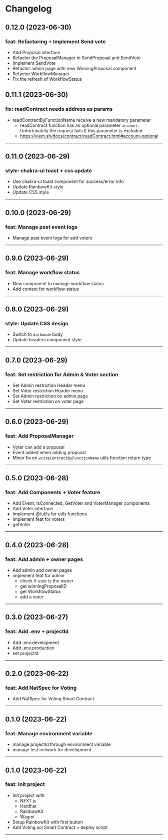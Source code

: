 # Changelog


## 0.12.0 (2023-06-30)

### feat: Refactoring + Implement Send vote

- Add Proposal interface
- Refactor the ProposalManager in SendProposal and SendVote
- Implement SendVote
- Refactor admin page with new WinningProposal component
- Refactor WorkflowManager
- Fix the refresh of WorkflowStatus

## 0.11.1 (2023-06-30)

### fix: readContract needs address as params 

- readContractByFunctionName receive a new mandatory parameter
  - readContract function has an optional parameter `account`. Unfortunately the request fails If this parameter is excluded
  - https://viem.sh/docs/contract/readContract.html#account-optional

---

## 0.11.0 (2023-06-29)

### style: chakra-ui toast + css update

- Use chakra-ui toast component for success/error info
- Update RainbowKit style
- Update CSS style

---

## 0.10.0 (2023-06-29)

### feat: Manage past event logs

- Manage past event logs for add voters

---

## 0.9.0 (2023-06-29)

### feat: Manage workflow status 

- New component to manage workflow status
- Add context for workflow status 

---

## 0.8.0 (2023-06-29)

### style: Update CSS design

- Switch to `darkmode` body
- Update headers component style

---

## 0.7.0 (2023-06-29)

### feat: Set restriction for Admin & Voter section

- Set Admin restriction Header menu
- Set Voter restriction Header menu
- Set Admin restriction on admin page
- Set Voter restriction on voter page

---

## 0.6.0 (2023-06-29)

### feat: Add ProposalManager

- Voter can add a proposal
- Event added when adding proposal
- Minor fix on `writeContractByFunctionName` utils function return type

---

## 0.5.0 (2023-06-28)

### feat: Add Components + Voter feature

- Add Event, IsConnected, GetVoter and VoterManager components
- Add Voter interface
- Implement @/utils for utils functions
- Implement feat for voters
- getVoter

---

## 0.4.0 (2023-06-28)

### feat: Add admin + owner pages

- Add admin and owner pages
- implement feat for admin
  - check if user is the owner
  - get winningProposalID
  - get WorkflowStatus
  - add a voter

---

## 0.3.0 (2023-06-27)

### feat: Add .env + projectId

- Add .env.development
- Add .env.production
- set projectId

---

## 0.2.0 (2023-06-22)

### feat: Add NatSpec for Voting

- Add NatSpec for Voting Smart Contract

---

## 0.1.0 (2023-06-22)

### feat: Manage environment variable

- manage projectId through environment variable
- manage test network for development

---

## 0.1.0 (2023-06-22)

### feat: Init project 

- Init project with 
  - NEXT.js
  - Hardhat
  - RainbowKit
  - Wagmi
- Setup RainbowKit with first button
- Add Voting.sol Smart Contract + deploy script

---
